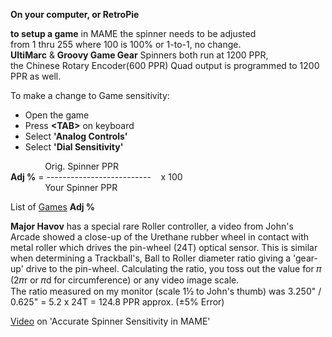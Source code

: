 **On your computer, or RetroPie**  

**to setup a game** in MAME the spinner needs to be adjusted <BR/>
from 1 thru 255 where 100 is 100% or 1-to-1, no change. <BR/>
**UltiMarc** & **Groovy Game Gear** Spinners both run at 1200 PPR, <BR/>
the Chinese Rotary Encoder(600 PPR) Quad output is programmed to 1200 PPR as well.

To make a change to Game sensitivity:
- Open the game <BR/>
- Press **\<TAB\>** on keyboard <BR/>
- Select **'Analog Controls'** <BR/>
- Select **'Dial Sensitivity'** <BR/>
  
              Orig. Spinner PPR <BR/>
**Adj %** = --------------------------    x  100 <BR/>
              Your Spinner PPR <BR/>
  
List of [Games](Spinner%20Games.pdf) **Adj %** <BR/>

**Major Havov** has a special rare Roller controller, a video from John's Arcade showed a close-up of the Urethane rubber wheel in contact with metal roller which drives the pin-wheel (24T) optical sensor. This is similar when determining a Trackball's, Ball to Roller diameter ratio giving a 'gear-up' drive to the pin-wheel. Calculating the ratio, you toss out the value for 𝜋 (2𝜋r or 𝜋d for circumference) or any video image scale. <BR/>
The ratio measured on my monitor (scale 1½ to John's thumb) was 3.250" / 0.625" = 5.2 x 24T = 124.8 PPR approx. (±5% Error) <BR/>

[Video](https://www.youtube.com/watch?v=0_aIkkObZWM&t=2s) on 'Accurate Spinner Sensitivity in MAME' <BR/>
